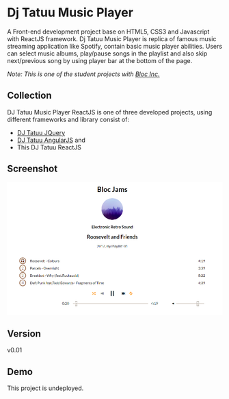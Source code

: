 # Dj Tatuu Music Player
A Front-end development project base on HTML5, CSS3 and Javascript with ReactJS framework. Dj Tatuu Music Player is replica of famous music streaming application like Spotify, contain basic music player abilities. Users can select music albums, play/pause songs in the playlist and also skip next/previous song by using player bar at the bottom of the page.

*Note: This is one of the student projects with [Bloc Inc.](https://www.bloc.io/)*

## Collection
DJ Tatuu Music Player ReactJS is one of three developed projects, using different frameworks and library consist of:
- [DJ Tatuu JQuery](https://github.com/bakhumhlea/dj-Tatuu-jquery)
- [DJ Tatuu AngularJS](https://github.com/bakhumhlea/dj-Tatuu-AngularJS) and
- This DJ Tatuu ReactJS

## Screenshot

![](public/assets/images/djTatuu-react-01.jpg)

## Version
v0.01

## Demo
This project is undeployed.
